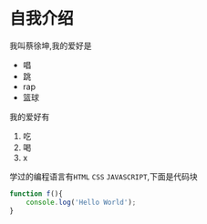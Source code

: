 # 自我介绍
我叫蔡徐坤,我的爱好是
- 唱
- 跳
- rap
- 篮球

我的爱好有
1. 吃
2. 喝
3. x

学过的编程语言有`HTML` `CSS` `JAVASCRIPT`,下面是代码块
```JavaScript
function f(){
    console.log('Hello World');
}
```